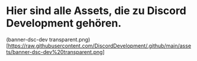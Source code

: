 # Hier sind alle Assets, die zu Discord Development gehören.

(banner-dsc-dev transparent.png)[https://raw.githubusercontent.com/DiscordDevelopment/.github/main/assets/banner-dsc-dev%20transparent.png]
